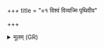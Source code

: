 +++
title = "०१ विश्वं विव्यज्मि पृथिवीव"

+++
<details><summary>मूलम् (GR)</summary>

विश्वं विव्यज्मि पृथिवीव पुष्टम्  
आयदायत् प्रति गृह्णाम्य् अन्नम् ।  
वैश्वानरस्य महतो महिम्ना-  
-अग्निष् टद् विश्वाद् अगदं कृणोतु ॥
</details>